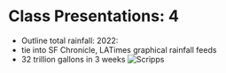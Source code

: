 # Class Presentations: 4
- Outline total rainfall: 2022: 
- tie into SF Chronicle, LATimes graphical rainfall feeds
- 32 trillion gallons in 3 weeks
![Scripps](https://cw3e.ucsd.edu/odds-of-normal-water-year-precipitation/)